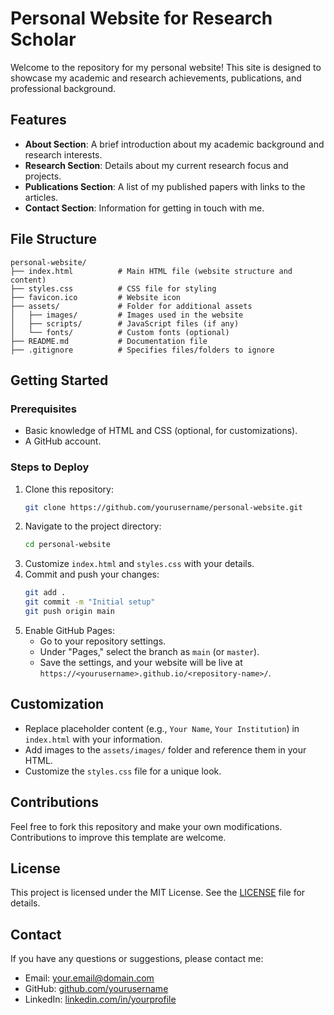 # Personal Website for Research Scholar

Welcome to the repository for my personal website! This site is designed to showcase my academic and research achievements, publications, and professional background.

## Features
- **About Section**: A brief introduction about my academic background and research interests.
- **Research Section**: Details about my current research focus and projects.
- **Publications Section**: A list of my published papers with links to the articles.
- **Contact Section**: Information for getting in touch with me.

## File Structure
```
personal-website/
├── index.html          # Main HTML file (website structure and content)
├── styles.css          # CSS file for styling
├── favicon.ico         # Website icon
├── assets/             # Folder for additional assets
│   ├── images/         # Images used in the website
│   ├── scripts/        # JavaScript files (if any)
│   └── fonts/          # Custom fonts (optional)
├── README.md           # Documentation file
├── .gitignore          # Specifies files/folders to ignore
```

## Getting Started

### Prerequisites
- Basic knowledge of HTML and CSS (optional, for customizations).
- A GitHub account.

### Steps to Deploy
1. Clone this repository:
   ```bash
   git clone https://github.com/yourusername/personal-website.git
   ```
2. Navigate to the project directory:
   ```bash
   cd personal-website
   ```
3. Customize `index.html` and `styles.css` with your details.
4. Commit and push your changes:
   ```bash
   git add .
   git commit -m "Initial setup"
   git push origin main
   ```
5. Enable GitHub Pages:
   - Go to your repository settings.
   - Under "Pages," select the branch as `main` (or `master`).
   - Save the settings, and your website will be live at `https://<yourusername>.github.io/<repository-name>/`.

## Customization
- Replace placeholder content (e.g., `Your Name`, `Your Institution`) in `index.html` with your information.
- Add images to the `assets/images/` folder and reference them in your HTML.
- Customize the `styles.css` file for a unique look.

## Contributions
Feel free to fork this repository and make your own modifications. Contributions to improve this template are welcome.

## License
This project is licensed under the MIT License. See the [LICENSE](LICENSE) file for details.

## Contact
If you have any questions or suggestions, please contact me:
- Email: [your.email@domain.com](mailto:your.email@domain.com)
- GitHub: [github.com/yourusername](https://github.com/yourusername)
- LinkedIn: [linkedin.com/in/yourprofile](https://linkedin.com/in/yourprofile)
